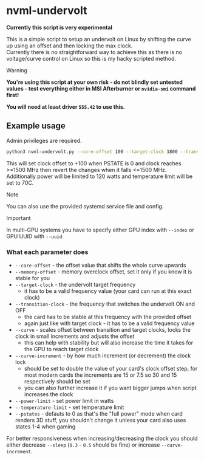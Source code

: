 # nvml-undervolt

**Currently this script is very experimental**

This is a simple script to setup an undervolt on Linux by shifting the curve up using an offset and then locking the max clock.  
Currently there is no straightforward way to achieve this as there is no voltage/curve control on Linux so this is my hacky scripted method.

> [!WARNING]
> **You're using this script at your own risk - do not blindly set untested values - test everything either in MSI Afterburner or `nvidia-smi` command first!**

**You will need at least driver `555.42` to use this.**

## Example usage

Admin privileges are required.

```bash
python3 nvml-undervolt.py --core-offset 100 --target-clock 1800 --transition-clock 1500 --power-limit 150 --temperature-limit 70
```

This will set clock offset to +100 when PSTATE is 0 and clock reaches >=1500 MHz then revert the changes when it falls <=1500 MHz.  
Additionally power will be limited to 120 watts and temperature limit will be set to 70C.

> [!NOTE]
> You can also use the provided systemd service file and config.

> [!IMPORTANT]
> In multi-GPU systems you have to specify either GPU index with `--index` or GPU UUID with `--uuid`.

### What each parameter does

- `--core-offset` - the offset value that shifts the whole curve upwards
- `--memory-offset` - memory overclock offset, set it only if you know it is stable for you
- `--target-clock` - the undervolt target frequency
  - it has to be a valid frequency value (your card can run at this exact clock)
- `--transition-clock` - the frequency that switches the undervolt ON and OFF
  - the card has to be stable at this frequency with the provided offset
  - again just like with target clock - it has to be a valid frequency value
- `--curve` - scales offset between transition and target clocks, locks the clock in small increments and adjusts the offset
  - this can help with stability but will also increase the time it takes for the GPU to reach target clock
- `--curve-increment` - by how much increment (or decrement) the clock lock
  - should be set to double the value of your card's clock offset step, for most modern cards the increments are 15 or 7.5 so 30 and 15 respectively should be set
  - you can also further increase it if you want bigger jumps when script increases the clock
- `--power-limit` - set power limit in watts
- `--temperature-limit` - set temperature limit
- `--pstates` - defauts to 0 as that's the "full power" mode when card renders 3D stuff, you shouldn't change it unless your card also uses states 1-4 when gaming

For better responsiveness when increasing/decreasing the clock you should either decrease `--sleep` (`0.3` - `0.5` should be fine) or increase `--curve-increment`.
